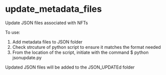 # update_metadata_files
Update JSON files associated with NFTs

To use:

1. Add metadata files to JSON folder
2. Check strcuture of python script to ensure it matches the format needed
3. From the location of the script, initiate with the command $ python jsonupdate.py

Updated JSON files will be added to the JSON_UPDATEd folder
